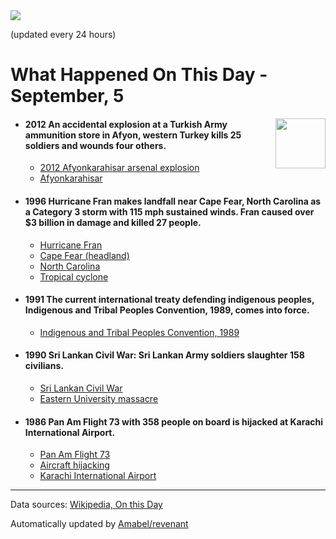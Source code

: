 <img src="https://img.shields.io/badge/last%20updated%20at-2020--09--05%2000%3A14%20(UTC)-brightgreen?style=for-the-badge">

(updated every 24 hours)

# What Happened On This Day - September, 5

<img align="right" src="https://user-images.githubusercontent.com/12688422/87848414-3e9d0800-c91b-11ea-84df-7ebcb2c52b8d.png" width="80px">

- #### 2012 An accidental explosion at a Turkish Army ammunition store in Afyon, western Turkey kills 25 soldiers and wounds four others.

  - [2012 Afyonkarahisar arsenal explosion](https://wikipedia.org/wiki/2012_Afyonkarahisar_arsenal_explosion)
  - [Afyonkarahisar](https://wikipedia.org/wiki/Afyonkarahisar)

- #### 1996 Hurricane Fran makes landfall near Cape Fear, North Carolina as a Category 3 storm with 115 mph sustained winds. Fran caused over $3 billion in damage and killed 27 people.

  - [Hurricane Fran](https://wikipedia.org/wiki/Hurricane_Fran)
  - [Cape Fear (headland)](https://wikipedia.org/wiki/Cape_Fear_(headland))
  - [North Carolina](https://wikipedia.org/wiki/North_Carolina)
  - [Tropical cyclone](https://wikipedia.org/wiki/Tropical_cyclone)

- #### 1991 The current international treaty defending indigenous peoples, Indigenous and Tribal Peoples Convention, 1989, comes into force.

  - [Indigenous and Tribal Peoples Convention, 1989](https://wikipedia.org/wiki/Indigenous_and_Tribal_Peoples_Convention,_1989)

- #### 1990 Sri Lankan Civil War: Sri Lankan Army soldiers slaughter 158 civilians.

  - [Sri Lankan Civil War](https://wikipedia.org/wiki/Sri_Lankan_Civil_War)
  - [Eastern University massacre](https://wikipedia.org/wiki/Eastern_University_massacre)

- #### 1986 Pan Am Flight 73 with 358 people on board is hijacked at Karachi International Airport.

  - [Pan Am Flight 73](https://wikipedia.org/wiki/Pan_Am_Flight_73)
  - [Aircraft hijacking](https://wikipedia.org/wiki/Aircraft_hijacking)
  - [Karachi International Airport](https://wikipedia.org/wiki/Karachi_International_Airport)
---

Data sources: [Wikipedia, On this Day](https://byabbe.se/on-this-day/)

Automatically updated by [Amabel/revenant](https://github.com/Amabel/revenant)